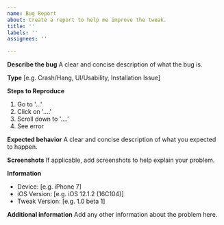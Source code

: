 ```yaml
---
name: Bug Report
about: Create a report to help me improve the tweak.
title: ''
labels: ''
assignees: ''

---
```


**Describe the bug**
A clear and concise description of what the bug is.

**Type**
[e.g. Crash/Hang, UI/Usability, Installation Issue]

**Steps to Reproduce**
1. Go to '...'
2. Click on '....'
3. Scroll down to '....'
4. See error

**Expected behavior**
A clear and concise description of what you expected to happen.

**Screenshots**
If applicable, add screenshots to help explain your problem.

**Information**
 - Device: [e.g. iPhone 7]
 - iOS Version: [e.g. iOS 12.1.2 (16C104)]
 - Tweak Version: [e.g. 1.0 beta 1]

**Additional information**
Add any other information about the problem here.

